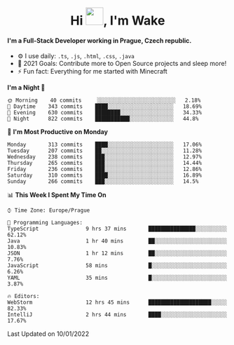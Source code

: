 <h1 align="center">Hi <img src="https://raw.githubusercontent.com/MrWakeCZ/MrWakeCZ/master/Hi.gif" width="40px" />, I'm Wake</h1>

#### I'm a Full-Stack Developer working in Prague, Czech republic.
- ⚙️ I use daily: `.ts`, `.js`, `.html`, `.css`, `.java`
- 🥅 2021 Goals: Contribute more to Open Source projects and sleep more!
- ⚡ Fun fact: Everything for me started with Minecraft

<!--START_SECTION:waka-->
**I'm a Night 🦉** 

```text
🌞 Morning    40 commits     ░░░░░░░░░░░░░░░░░░░░░░░░░   2.18% 
🌆 Daytime    343 commits    ████░░░░░░░░░░░░░░░░░░░░░   18.69% 
🌃 Evening    630 commits    ████████░░░░░░░░░░░░░░░░░   34.33% 
🌙 Night      822 commits    ███████████░░░░░░░░░░░░░░   44.8%

```
📅 **I'm Most Productive on Monday** 

```text
Monday       313 commits    ████░░░░░░░░░░░░░░░░░░░░░   17.06% 
Tuesday      207 commits    ██░░░░░░░░░░░░░░░░░░░░░░░   11.28% 
Wednesday    238 commits    ███░░░░░░░░░░░░░░░░░░░░░░   12.97% 
Thursday     265 commits    ███░░░░░░░░░░░░░░░░░░░░░░   14.44% 
Friday       236 commits    ███░░░░░░░░░░░░░░░░░░░░░░   12.86% 
Saturday     310 commits    ████░░░░░░░░░░░░░░░░░░░░░   16.89% 
Sunday       266 commits    ███░░░░░░░░░░░░░░░░░░░░░░   14.5%

```


📊 **This Week I Spent My Time On** 

```text
⌚︎ Time Zone: Europe/Prague

💬 Programming Languages: 
TypeScript               9 hrs 37 mins       ███████████████░░░░░░░░░░   62.12% 
Java                     1 hr 40 mins        ██░░░░░░░░░░░░░░░░░░░░░░░   10.83% 
JSON                     1 hr 12 mins        ██░░░░░░░░░░░░░░░░░░░░░░░   7.76% 
JavaScript               58 mins             █░░░░░░░░░░░░░░░░░░░░░░░░   6.26% 
YAML                     35 mins             █░░░░░░░░░░░░░░░░░░░░░░░░   3.87%

🔥 Editors: 
WebStorm                 12 hrs 45 mins      ████████████████████░░░░░   82.33% 
IntelliJ                 2 hrs 44 mins       ████░░░░░░░░░░░░░░░░░░░░░   17.67%

```


 Last Updated on 10/01/2022
<!--END_SECTION:waka-->
